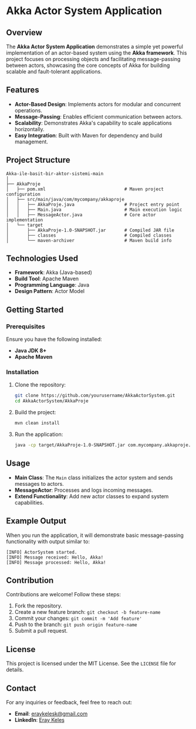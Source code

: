 # Akka Actor System Application

## Overview
The **Akka Actor System Application** demonstrates a simple yet powerful implementation of an actor-based system using the **Akka framework**. This project focuses on processing objects and facilitating message-passing between actors, showcasing the core concepts of Akka for building scalable and fault-tolerant applications.

## Features
- **Actor-Based Design**: Implements actors for modular and concurrent operations.
- **Message-Passing**: Enables efficient communication between actors.
- **Scalability**: Demonstrates Akka's capability to scale applications horizontally.
- **Easy Integration**: Built with Maven for dependency and build management.

## Project Structure
```
Akka-ile-basit-bir-aktor-sistemi-main
│
├── AkkaProje
│   ├── pom.xml                              # Maven project configuration
│   ├── src/main/java/com/mycompany/akkaproje
│   │   ├── AkkaProje.java                   # Project entry point
│   │   ├── Main.java                        # Main execution logic
│   │   ├── MessageActor.java                # Core actor implementation
│   └── target
│       ├── AkkaProje-1.0-SNAPSHOT.jar       # Compiled JAR file
│       ├── classes                          # Compiled classes
│       └── maven-archiver                   # Maven build info
```

## Technologies Used
- **Framework**: Akka (Java-based)
- **Build Tool**: Apache Maven
- **Programming Language**: Java
- **Design Pattern**: Actor Model

## Getting Started

### Prerequisites
Ensure you have the following installed:
- **Java JDK 8+**
- **Apache Maven**

### Installation
1. Clone the repository:
   ```bash
   git clone https://github.com/yourusername/AkkaActorSystem.git
   cd AkkaActorSystem/AkkaProje
   ```

2. Build the project:
   ```bash
   mvn clean install
   ```

3. Run the application:
   ```bash
   java -cp target/AkkaProje-1.0-SNAPSHOT.jar com.mycompany.akkaproje.Main
   ```

## Usage
- **Main Class**: The `Main` class initializes the actor system and sends messages to actors.
- **MessageActor**: Processes and logs incoming messages.
- **Extend Functionality**: Add new actor classes to expand system capabilities.

## Example Output
When you run the application, it will demonstrate basic message-passing functionality with output similar to:
```
[INFO] ActorSystem started.
[INFO] Message received: Hello, Akka!
[INFO] Message processed: Hello, Akka!
```

## Contribution
Contributions are welcome! Follow these steps:
1. Fork the repository.
2. Create a new feature branch: `git checkout -b feature-name`
3. Commit your changes: `git commit -m 'Add feature'`
4. Push to the branch: `git push origin feature-name`
5. Submit a pull request.

## License
This project is licensed under the MIT License. See the `LICENSE` file for details.

## Contact
For any inquiries or feedback, feel free to reach out:
- **Email**: eraykelesk@gmail.com
- **LinkedIn**: [Eray Keleş](https://linkedin.com/in/eraykeles)
